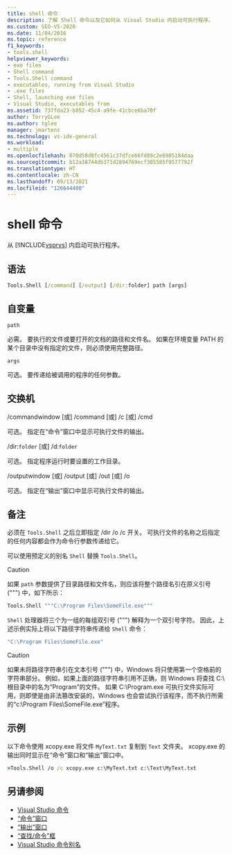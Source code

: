 ```yaml
---
title: shell 命令
description: 了解 Shell 命令以及它如何从 Visual Studio 内启动可执行程序。
ms.custom: SEO-VS-2020
ms.date: 11/04/2016
ms.topic: reference
f1_keywords:
- tools.shell
helpviewer_keywords:
- exe files
- Shell command
- Tools.Shell command
- executables, running from Visual Studio
- .exe files
- Shell, launching exe files
- Visual Studio, executables from
ms.assetid: 737fda23-b852-45c4-a9fe-41cbce6ba70f
author: TerryGLee
ms.author: tglee
manager: jmartens
ms.technology: vs-ide-general
ms.workload:
- multiple
ms.openlocfilehash: 070d58d8fc4561c37dfce66fd89c2e6905184daa
ms.sourcegitcommit: b12a38744db371d2894769ecf305585f9577792f
ms.translationtype: HT
ms.contentlocale: zh-CN
ms.lasthandoff: 09/13/2021
ms.locfileid: "126644400"
---
```

# <a name="shell-command"></a>shell 命令
从 [!INCLUDE[vsprvs](../../code-quality/includes/vsprvs_md.md)] 内启动可执行程序。

## <a name="syntax"></a>语法

```cmd
Tools.Shell [/command] [/output] [/dir:folder] path [args]
```

## <a name="arguments"></a>自变量
`path`

必需。 要执行的文件或要打开的文档的路径和文件名。 如果在环境变量 PATH 的某个目录中没有指定的文件，则必须使用完整路径。

`args`

可选。 要传递给被调用的程序的任何参数。

## <a name="switches"></a>交换机
/commandwindow [或] /command [或] /c [或] /cmd

可选。 指定在“命令”窗口中显示可执行文件的输出。

/dir:`folder` [或] /d:`folder`

可选。 指定程序运行时要设置的工作目录。

/outputwindow [或] /output [或] /out [或] /o

可选。 指定在“输出”窗口中显示可执行文件的输出。

## <a name="remarks"></a>备注
必须在 `Tools.Shell` 之后立即指定 /dir /o /c 开关。 可执行文件的名称之后指定的任何内容都会作为命令行参数传递给它。

可以使用预定义的别名 `Shell` 替换 `Tools.Shell`。

> [!CAUTION]
> 如果 `path` 参数提供了目录路径和文件名，则应该将整个路径名引在原义引号 (""") 中，如下所示：

```cmd
Tools.Shell """C:\Program Files\SomeFile.exe"""
```

`Shell` 处理器将三个为一组的每组双引号 (""") 解释为一个双引号字符。 因此，上述示例实际上将以下路径字符串传递给 `Shell` 命令：

```cmd
"C:\Program Files\SomeFile.exe"
```

> [!CAUTION]
> 如果未将路径字符串引在文本引号 (""") 中，Windows 将只使用第一个空格前的字符串部分。 例如，如果上面的路径字符串引用不正确，则 Windows 将查找 C:\ 根目录中的名为“Program”的文件。 如果 C:\Program.exe 可执行文件实际可用，则即使是由非法篡改安装的，Windows 也会尝试执行该程序，而不执行所需的“c:\Program Files\SomeFile.exe”程序。

## <a name="example"></a>示例
以下命令使用 xcopy.exe 将文件 `MyText.txt` 复制到 `Text` 文件夹。 xcopy.exe 的输出同时显示在“命令”窗口和“输出”窗口中。

```cmd
>Tools.Shell /o /c xcopy.exe c:\MyText.txt c:\Text\MyText.txt
```

## <a name="see-also"></a>另请参阅

- [Visual Studio 命令](../../ide/reference/visual-studio-commands.md)
- [“命令”窗口](../../ide/reference/command-window.md)
- [“输出”窗口](../../ide/reference/output-window.md)
- [“查找/命令”框](../../ide/find-command-box.md)
- [Visual Studio 命令别名](../../ide/reference/visual-studio-command-aliases.md)
